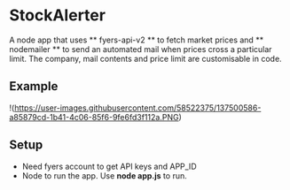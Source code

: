 # StockAlerter
A node app that uses ** fyers-api-v2 ** to fetch market prices and ** nodemailer ** to send an automated mail when prices cross a particular limit. The company, mail contents and price limit are customisable in code.
## Example 
!(https://user-images.githubusercontent.com/58522375/137500586-a85879cd-1b41-4c06-85f6-9fe6fd3f112a.PNG)
## Setup
- Need fyers account to get API keys and APP_ID
- Node to run the app. Use **node app.js** to run.
